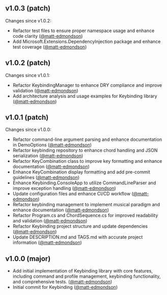## v1.0.3 (patch)

Changes since v1.0.2:

- Refactor test files to ensure proper namespace usage and enhance code clarity ([@matt-edmondson](https://github.com/matt-edmondson))
- Add Microsoft.Extensions.DependencyInjection package and enhance test coverage ([@matt-edmondson](https://github.com/matt-edmondson))
## v1.0.2 (patch)

Changes since v1.0.1:

- Refactor KeybindingManager to enhance DRY compliance and improve validation ([@matt-edmondson](https://github.com/matt-edmondson))
- Add architecture analysis and usage examples for Keybinding library ([@matt-edmondson](https://github.com/matt-edmondson))
## v1.0.1 (patch)

Changes since v1.0.0:

- Refactor command-line argument parsing and enhance documentation in DemoOptions ([@matt-edmondson](https://github.com/matt-edmondson))
- Refactor keybinding repository to enhance chord handling and JSON serialization ([@matt-edmondson](https://github.com/matt-edmondson))
- Refactor KeyCombination class to improve key formatting and enhance documentation ([@matt-edmondson](https://github.com/matt-edmondson))
- Enhance KeyCombination display formatting and add pre-commit guidelines ([@matt-edmondson](https://github.com/matt-edmondson))
- Enhance Keybinding.ConsoleApp to utilize CommandLineParser and improve exception handling ([@matt-edmondson](https://github.com/matt-edmondson))
- Update configuration files and enhance CI/CD workflow ([@matt-edmondson](https://github.com/matt-edmondson))
- Refactor keybinding management to implement musical paradigm and enhance documentation ([@matt-edmondson](https://github.com/matt-edmondson))
- Refactor Program.cs and ChordSequence.cs for improved readability and validation ([@matt-edmondson](https://github.com/matt-edmondson))
- Refactor Keybinding project structure and update dependencies ([@matt-edmondson](https://github.com/matt-edmondson))
- Update DESCRIPTION.md and TAGS.md with accurate project information ([@matt-edmondson](https://github.com/matt-edmondson))
## v1.0.0 (major)

- Add initial implementation of Keybinding library with core features, including command and profile management, keybinding functionality, and comprehensive tests. ([@matt-edmondson](https://github.com/matt-edmondson))
- Initial commit for Keybinding ([@matt-edmondson](https://github.com/matt-edmondson))
